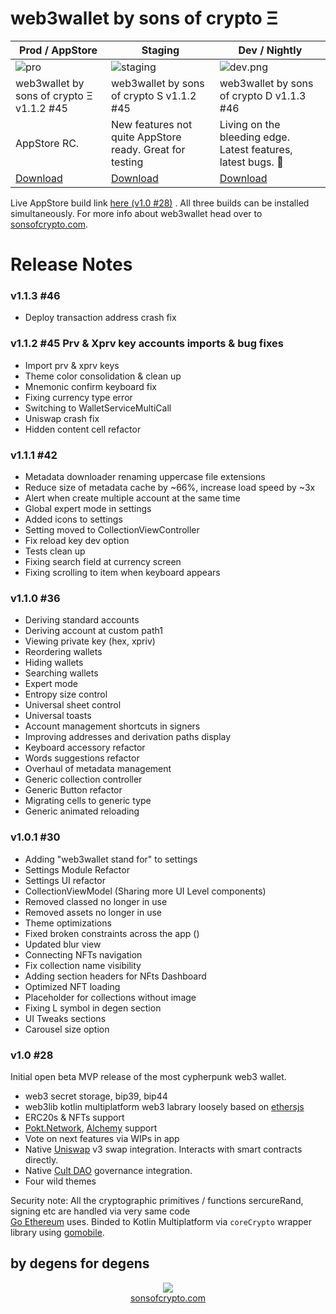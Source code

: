 # web3wallet by sons of crypto Ξ

| Prod / AppStore                                        | Staging                                                  | Dev / Nightly                                                 |
|--------------------------------------------------------|----------------------------------------------------------|---------------------------------------------------------------|
| ![pro](bundledAssets/images/testflight_prod.png)       | ![staging](bundledAssets/images/testflight_staging.png)  | ![dev.png](bundledAssets/images/testflight_dev.png)           |
| web3wallet by sons of crypto Ξ v1.1.2 #45              | web3wallet by sons of crypto S v1.1.2 #45                | web3wallet by sons of crypto D v1.1.3 #46                     |
| AppStore RC.                                           | New features not quite AppStore ready. Great for testing | Living on the bleeding edge. Latest features, latest bugs. 🐛 |
| [Download](https://testflight.apple.com/join/I4DFVaiH) | [Download](https://testflight.apple.com/join/5GiDXNJ3)   | [Download](https://testflight.apple.com/join/85JEPH96)        |

Live AppStore build link [here (v1.0 #28)](https://apps.apple.com/us/app/web3wallet-by-sons-of-crypto-%CE%BE/id6464587288)
. All three builds can be installed simultaneously. For more info about web3wallet
head over to [sonsofcrypto.com](https://sonsofcrypto.com/). 


# Release Notes 

### v1.1.3 #46
- Deploy transaction address crash fix

### v1.1.2 #45 Prv & Xprv key accounts imports & bug fixes
- Import prv & xprv keys
- Theme color consolidation & clean up
- Mnemonic confirm keyboard fix
- Fixing currency type error
- Switching to WalletServiceMultiCall
- Uniswap crash fix
- Hidden content cell refactor

### v1.1.1 #42
- Metadata downloader renaming uppercase file extensions
- Reduce size of metadata cache by ~66%, increase load speed by ~3x 
- Alert when create multiple account at the same time
- Global expert mode in settings
- Added icons to settings
- Setting moved to CollectionViewController
- Fix reload key dev option
- Tests clean up
- Fixing search field at currency screen
- Fixing scrolling to item when keyboard appears

### v1.1.0 #36
- Deriving standard accounts
- Deriving account at custom path1
- Viewing private key (hex, xpriv)
- Reordering wallets 
- Hiding wallets
- Searching wallets
- Expert mode
- Entropy size control
- Universal sheet control
- Universal toasts
- Account management shortcuts in signers
- Improving addresses and derivation paths display
- Keyboard accessory refactor
- Words suggestions refactor
- Overhaul of metadata management
- Generic collection controller
- Generic Button refactor
- Migrating cells to generic type
- Generic animated reloading 

### v1.0.1 #30
- Adding "web3wallet stand for" to settings 
- Settings Module Refactor
- Settings UI refactor
- CollectionViewModel (Sharing more UI Level components)
- Removed classed no longer in use
- Removed assets no longer in use
- Theme optimizations 
- Fixed broken constraints across the app ()
- Updated blur view
- Connecting NFTs navigation
- Fix collection name visibility
- Adding section headers for NFts Dashboard
- Optimized NFT loading
- Placeholder for collections without image
- Fixing L symbol in degen section
- UI Tweaks sections
- Carousel size option

### v1.0 #28

Initial open beta MVP release of the most cypherpunk web3 wallet.
- web3 secret storage, bip39, bip44
- web3lib kotlin multiplatform web3 labrary loosely based on [ethersjs](https://github.com/ethers-io/ethers.js)
- ERC20s & NFTs support
- [Pokt.Network](https://www.pokt.network/), [Alchemy](https://www.alchemy.com/) support
- Vote on next features via WIPs in app
- Native [Uniswap](https://uniswap.org/) v3 swap integration. Interacts with smart contracts directly.
- Native [Cult DAO](https://cultdao.io/) governance integration.
- Four wild themes


Security note: All the cryptographic primitives / functions sercureRand, signing
etc are handled via very same code  
[Go Ethereum](https://github.com/ethereum/go-ethereum) uses. Binded to Kotlin 
Multiplatform via `coreCrypto` wrapper library using 
[gomobile](https://pkg.go.dev/golang.org/x/mobile/cmd/gomobile).

## by degens for degens
<p align="center">
  <img src="bundledAssets/images/first_launch_teaser_7.gif"/>
  <br/><a href="https://sonsofcrypto.com">sonsofcrypto.com</a>
</p>

